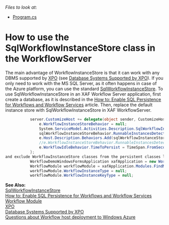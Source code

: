 <!-- default file list -->
*Files to look at*:

* [Program.cs](./CS/WorkflowDemo.Win/Program.cs)
<!-- default file list end -->
# How to use the SqlWorkflowInstanceStore class in the WorkflowServer


<p>The main advantage of WorkflowInstanceStore is that it can work with any DBMS supported by <a href="http://documentation.devexpress.com/#XPO/CustomDocument1998"><u>XPO</u></a> (see <a href="http://documentation.devexpress.com/#XPO/CustomDocument2114"><u>Database Systems Supported by XPO</u></a>). If you only need to work with the MS SQL Server, as it often happens in case of the Azure platform, you can use the standard <a href="http://msdn.microsoft.com/en-us/library/ee383994.aspx"><u>SqlWorkflowInstanceStore</u></a>. To use SqlWorkflowInstanceStore in an XAF Workflow Server application, first create a database, as it is described in the <a href="http://msdn.microsoft.com/en-us/library/ee395773.aspx"><u>How to: Enable SQL Persistence for Workflows and Workflow Services</u></a> article. Then, replace the default instance store with SqlWorkflowInstanceStore in XAF WorkflowServer.</p>


```cs
           server.CustomizeHost += delegate(object sender, CustomizeHostEventArgs e) {
               e.WorkflowInstanceStoreBehavior = null;
               System.ServiceModel.Activities.Description.SqlWorkflowInstanceStoreBehavior sqlWorkflowInstanceStoreBehavior = new System.ServiceModel.Activities.Description.SqlWorkflowInstanceStoreBehavior("Integrated Security=SSPI;Pooling=false;Data Source=.\\SqlExpress;Initial Catalog=SqlWorkflowInstanceStoreDB");
               sqlWorkflowInstanceStoreBehavior.RunnableInstancesDetectionPeriod = TimeSpan.FromSeconds(2);
               e.Host.Description.Behaviors.Add(sqlWorkflowInstanceStoreBehavior);
               //e.WorkflowInstanceStoreBehavior.RunnableInstancesDetectionPeriod = TimeSpan.FromSeconds(2);
               e.WorkflowIdleBehavior.TimeToPersist = TimeSpan.FromSeconds(1);
           };
and exclude WorkflowInstanceStore classes from the persistent classes list:
           WorkflowDemoWindowsFormsApplication xafApplication = new WorkflowDemoWindowsFormsApplication();
           WorkflowModule workflowModule = xafApplication.Modules.FindModule<WorkflowModule>();
           workflowModule.WorkflowInstanceType = null;
           workflowModule.WorkflowInstanceKeyType = null;
```


<p><strong>See Also:<br> </strong><a href="http://msdn.microsoft.com/en-us/library/ee383994.aspx"><u>SqlWorkflowInstanceStore</u></a><br> <a href="http://msdn.microsoft.com/en-us/library/ee395773.aspx"><u>How to: Enable SQL Persistence for Workflows and Workflow Services</u></a><br> <a href="http://documentation.devexpress.com/#Xaf/CustomDocument3343"><u>Workflow Module</u></a><br> <a href="http://documentation.devexpress.com/#XPO/CustomDocument1998"><u>XPO</u></a><br> <a href="http://documentation.devexpress.com/#XPO/CustomDocument2114"><u>Database Systems Supported by XPO<br><a href="https://www.devexpress.com/Support/Center/p/Q364738">Questions about Workflow host deployment to Windows Azure</a><br></u></a></p>

<br/>


